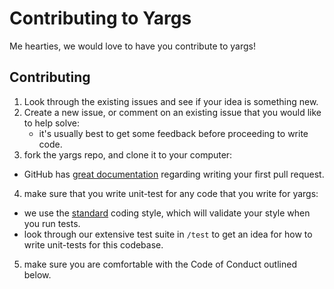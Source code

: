# Contributing to Yargs

Me hearties, we would love to have you contribute to yargs!

## Contributing

1. Look through the existing issues and see if your idea is something new.
2. Create a new issue, or comment on an existing issue that you would like
   to help solve:
    * it's usually best to get some feedback before proceeding to write code.
3. fork the yargs repo, and clone it to your computer:
  * GitHub has [great documentation](https://help.github.com/articles/using-pull-requests/) regarding writing your first pull request.
4. make sure that you write unit-test for any code that you write for yargs:
  * we use the [standard](https://github.com/feross/standard) coding style,
    which will validate your style when you run tests.
  * look through our extensive test suite in `/test` to get an idea for how
    to write unit-tests for this codebase.
5. make sure you are comfortable with the Code of Conduct outlined below.
